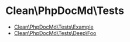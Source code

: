 # Clean\PhpDocMd\Tests

* [Clean\PhpDocMd\Tests\Example](Example.md) 
* [Clean\PhpDocMd\Tests\Deep\Foo](Deep/Foo.md) 
